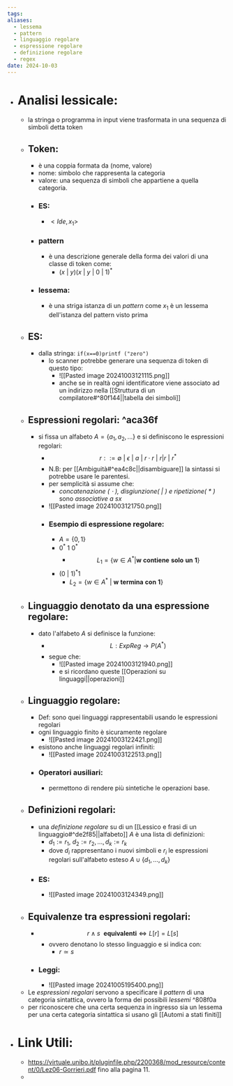 ```yaml
---
tags: 
aliases:
  - lessema
  - pattern
  - linguaggio regolare
  - espressione regolare
  - definizione regolare
  - regex
date: 2024-10-03
---
```

- # Analisi lessicale:
	- la stringa o programma in input viene trasformata in una sequenza di simboli detta token
	- ## Token:
		- è una coppia formata da (nome, valore)
		- nome: simbolo che rappresenta la categoria
		- valore: una sequenza di simboli che appartiene a quella categoria.
		- ### ES:
			-  $<Ide, x_{1}>$ 
		- ### pattern 
			- è una descrizione generale della forma dei valori di una classe di token come:
				- $(x\ |\ y)(x\ |\ y\ |\ 0\ |\ 1)^{*}$ 
		- ### lessema: 
			- è una striga istanza di un _pattern_ come $x_{1}$  è un lessema dell'istanza del pattern visto prima 
	- ## ES:
		- dalla stringa: `if(x==0)printf ("zero")` 
			- lo scanner potrebbe generare una sequenza di token di questo tipo:
				- ![[Pasted image 20241003121115.png]]
				- anche se in realtà ogni identificatore viene associato ad un indirizzo nella [[Struttura di un compilatore#^80f144||tabella dei simboli]]
	- ## Espressioni regolari: ^aca36f
		- si fissa un alfabeto $A=\{a_{1},a_{2},...\}$ e si definiscono le espressioni regolari:
			- $$r::= \emptyset \ |\ \epsilon \ |\  a \ |\  r \cdot r \ |\ r|r \ |\ r^{*}$$
			- N.B: per [[Ambiguità#^ea4c8c||disambiguare]] la sintassi si potrebbe usare le parentesi. 
			- per semplicità si assume che:
				- _concatenazione $(\ \cdot\ )$, disgiunzione$(\ |\ )$ e ripetizione$(\ *\ )$_ sono _associative a sx_ 
			- ![[Pasted image 20241003121750.png]]
			- ### Esempio di espressione regolare:
				- $A=\{0,1\}$
				- $0^{*}\ 1\ 0^{*}$
					- $$L_{1}=\{w\in A^{*}|\mathbf{w \ contiene \ solo \ un \ 1}\}$$
				- $(0\ |\ 1)^{*}1$
					- $L_{2}=\{w\in A^{*}\ |\ \mathbf{w\ termina\  con \ 1}\}$ 
	- ## Linguaggio denotato da una espressione regolare:
		- dato l'alfabeto $A$ si definisce la funzione:
			- $$L:ExpReg\to P(A^{*})$$
			- segue che:
				- ![[Pasted image 20241003121940.png]]
				- e si ricordano queste [[Operazioni su linguaggi||operazioni]]  
	- ## Linguaggio regolare:
		- Def: sono quei linguaggi rappresentabili usando le espressioni regolari
		- ogni linguaggio finito è sicuramente regolare 
			- ![[Pasted image 20241003122421.png]] 
		- esistono anche linguaggi regolari infiniti:
			- ![[Pasted image 20241003122513.png]]
		- ### Operatori ausiliari:
			- permettono di rendere più sintetiche le operazioni base.
	- ## Definizioni regolari:
		- una _definizione regolare_ su di un [[Lessico e frasi di un linguaggio#^de2f85||alfabeto]] $A$ è una lista di definizioni:
			- $d_{1}:= r_{1}, \ d_{2}:=r_{2}, ...,d_{k}:=r_{k}$
			- dove $d_{i}$ rappresentano i nuovi simboli e $r_{i}$ le espressioni regolari sull'alfabeto esteso $A\cup \{d_{1},...,d_{k}\}$ 
		- ### ES:
			- ![[Pasted image 20241003124349.png]]
	- ## Equivalenze tra espressioni regolari:
		- $$r \wedge s\ \  \mathbf{equivalenti }\iff L[r]=L[s]$$
			- ovvero denotano lo stesso linguaggio e si indica con:
				- $r \simeq s$
		- ### Leggi:
			- ![[Pasted image 20241005195400.png]]
	- Le _espressioni regolari_ servono a specificare il _pattern_ di una categoria sintattica, ovvero la forma dei possibili _lessemi_ ^808f0a
	- per riconoscere che una certa sequenza in ingresso sia un lessema per una certa categoria sintattica si usano gli [[Automi a stati finiti]]  
- # Link Utili:
	- https://virtuale.unibo.it/pluginfile.php/2200368/mod_resource/content/0/Lez06-Gorrieri.pdf fino alla pagina 11.
	- 